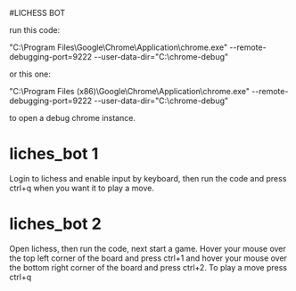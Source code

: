 #LICHESS BOT

run this code:

  "C:\Program Files\Google\Chrome\Application\chrome.exe" --remote-debugging-port=9222 --user-data-dir="C:\chrome-debug"
  
or this one:

  "C:\Program Files (x86)\Google\Chrome\Application\chrome.exe" --remote-debugging-port=9222 --user-data-dir="C:\chrome-debug"
  

to open a debug chrome instance.

# liches_bot 1

Login to lichess and enable input by keyboard, then run the code and press ctrl+q when you want it to play a move.

# liches_bot 2

Open lichess, then run the code, next start a game.
Hover your mouse over the top left corner of the board and press ctrl+1 and hover your mouse over the bottom right corner of the board and press ctrl+2.
To play a move press ctrl+q
